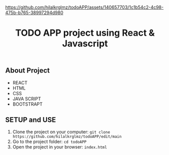 


https://github.com/hilalkrglmz/todoAPP/assets/140657703/1c1b54c2-4c98-475b-b765-38997294d980



<!DOCTYPE html>
<html lang="en">
<head>
    <meta charset="UTF-8">
    <meta name="viewport" content="width=device-width, initial-scale=1.0">
</head>
<body>
    <header>
        <h1> TODO APP project using React & Javascript </h1>
    </header>
    <div class="container">
        <h2>About Project</h2>
            <ul>
                <li>REACT</li>
                <li>HTML</li>
                <li>CSS</li>
                <li>JAVA SCRIPT</li>
                <li>BOOTSTRAPT</li>
              </ul>
            <h2>SETUP and USE</h2>
        <ol>
            <li>Clone the project on your computer: <code>git clone https://github.com/hilalkrglmz/todoAPP/edit/main</code></li>
            <li>Go to the project folder: <code>cd todoAPP</code></li>
            <li>Open the project in your browser: <code>index.html</code></li>
        </ol>
    </div>
</body>
</html>
